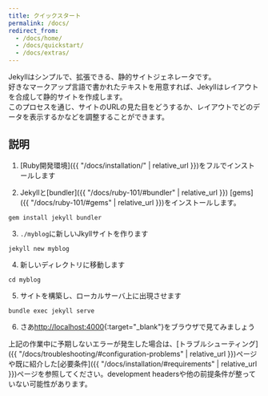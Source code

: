 ```yaml
---
title: クイックスタート
permalink: /docs/
redirect_from:
  - /docs/home/
  - /docs/quickstart/
  - /docs/extras/
---
```


<!-- ---
title: Quickstart
permalink: /docs/
redirect_from:
  - /docs/home/
  - /docs/quickstart/
  - /docs/extras/
--- -->

Jekyllはシンプルで、拡張できる、静的サイトジェネレータです。  
好きなマークアップ言語で書かれたテキストを用意すれば、Jekyllはレイアウトを合成して静的サイトを作成します。  
このプロセスを通じ、サイトのURLの見た目をどうするか、レイアウトでどのデータを表示するかなどを調整することができます。
<!-- Jekyll is a simple, extendable, static site generator. You give it text written
in your favorite markup language and it churns through layouts to create a
static website. Throughout that process you can tweak how you want the site URLs
to look, what data gets displayed in the layout, and more. -->

## 説明
<!-- ## Instructions -->

1. [Ruby開発環境]({{ "/docs/installation/" | relative_url }})をフルでインストールします
<!-- 1. Install a full [Ruby development environment](/docs/installation/) -->
2. Jekyllと[bundler]({{ "/docs/ruby-101/#bundler" | relative_url }}) [gems]({{ "/docs/ruby-101/#gems" | relative_url }})をインストールします。
<!-- 2. Install Jekyll and [bundler](/docs/ruby-101/#bundler) [gems](/docs/ruby-101/#gems) -->
```
gem install jekyll bundler
```
3. `./myblog`に新しいJkyllサイトを作ります
<!-- 3. Create a new Jekyll site at `./myblog` -->
```
jekyll new myblog
```
4. 新しいディレクトリに移動します
<!-- 4. Change into your new directory -->
```
cd myblog
```
5. サイトを構築し、ローカルサーバ上に出現させます
<!-- 5. Build the site and make it available on a local server -->
```
bundle exec jekyll serve
```
6. さあ[http://localhost:4000](http://localhost:4000){:target="_blank"}をブラウザで見てみましょう
<!-- 6. Now browse to [http://localhost:4000](http://localhost:4000){:target="_blank"} -->

上記の作業中に予期しないエラーが発生した場合は、[トラブルシューティング]({{ "/docs/troubleshooting/#configuration-problems" | relative_url }})ページや既に紹介した[必要条件]({{ "/docs/installation/#requirements" | relative_url }})ページを参照してください。development headersや他の前提条件が整っていない可能性があります。
<!-- If you encounter any unexpected errors during the above, please refer to the
[troubleshooting](/docs/troubleshooting/#configuration-problems) page or the
already-mentioned [requirements](/docs/installation/#requirements) page, as
you might be missing development headers or other prerequisites. -->
